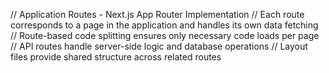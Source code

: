 // Application Routes - Next.js App Router Implementation
// Each route corresponds to a page in the application and handles its own data fetching
// Route-based code splitting ensures only necessary code loads per page
// API routes handle server-side logic and database operations
// Layout files provide shared structure across related routes

